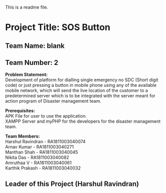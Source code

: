 This is a readme file.

# Project Title: SOS Button


## Team Name: blank


## Team Number: 2


**Problem Statement:**  
Development of platform for dialling single emergency no SDC (Short digit code) 
		    or just pressing a button in mobile phone using any of the available mobile network, 
	            which will send the live location of the customer to a predetermined server which 
		    is to be integrated with the server meant for action program of Disaster management team.


**Prerequisites:**  
APK File for user to use the application.  
                    XAMPP Server and myPHP for the developers for the disaster management team.


**Team Members:**  
		Harshul Ravindran - RA1811003040074  
	      Arnav Kumar       - RA1811003040271  
	      Manthan Shah      - RA1811003040045  
	      Nikita Das        - RA1811003040082  
	      Amruthaa V        - RA1811003040061  
	      Karthik Prakash   - RA1811003040032  


## Leader of this Project (Harshul Ravindran)
